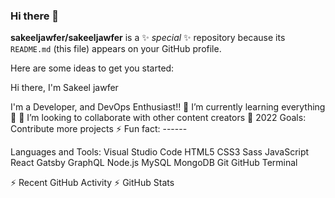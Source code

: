 ### Hi there 👋


**sakeeljawfer/sakeeljawfer** is a ✨ _special_ ✨ repository because its `README.md` (this file) appears on your GitHub profile.

Here are some ideas to get you started:

Hi there, I'm Sakeel jawfer 

I'm a  Developer, and DevOps Enthusiast!!
🌱 I’m currently learning everything 🤣
👯 I’m looking to collaborate with other content creators
🥅 2022 Goals: Contribute more projects
⚡ Fun fact: ------


Languages and Tools:
Visual Studio Code HTML5 CSS3 Sass JavaScript React Gatsby GraphQL Node.js MySQL MongoDB Git GitHub Terminal


⚡ Recent GitHub Activity
⚡ GitHub Stats
